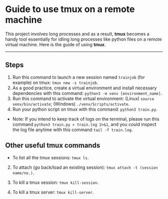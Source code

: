 # Guide to use tmux on a remote machine
This project involves long processes and as a result, **tmux** becomes a handy tool essentially for idling long processes like python files on a remote virtual machine. Here is the guide of using **tmux**. 

-----

## Steps
1. Run this command to launch a new session named `trainjob` (for example) on tmux: `tmux new -s trainjob`.
2. As a good practice, create a virtual environment and install necessary dependencies with this command: `python3 -m venv [environment_name]`.
3. Run this command to activate the virtual environment: (Linux) `source venv/bin/activate`; (Windows) `./venv/Scripts/activate`.
4. Run your python script on tmux with this command: `python3 train.py`.
* Note: If you intend to keep track of logs on the terminal, please run this command `python3 train.py > train.log 2>&1`, and you could inspect the log file anytime with this command `tail -f train.log`.

## Other useful **tmux** commands
* To list all the tmux sessions: `tmux ls`.

2. To attach (go back/load an existing session): `tmux attach -t (session name/no.)`.

3. To kill a tmux session: `tmux kill-session`.

4) To kill a tmux server: `tmux kill-server`.